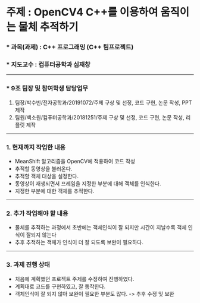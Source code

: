 # 주제 : OpenCV4 C++를 이용하여 움직이는 물체 추적하기
### * 과목(과제) : C++ 프로그래밍 (C++ 팀프로젝트)
### * 지도교수 : 컴퓨터공학과 심재창 

---

### * 9조 팀장 및 참여학생 담당업무
1) 팀장/박수빈/전자공학과/20191072/주제 구상 및 선정, 코드 구현, 논문 작성, PPT 제작 <br>
2) 팀원/백소원/컴퓨터공학과/20181251/주제 구상 및 선정, 코드 구현, 논문 작성, 리플릿 제작 

---

### 1. 현재까지 작업한 내용
- MeanShift 알고리즘을 OpenCV에 적용하여 코드 작성
- 추적할 동영상을 불러온다.
- 추적할 객체 대상을 설정한다.
- 동영상이 재생되면서 프레임을 지정한 부분에 대해 객체를 인식한다.
- 지정한 부분에 대한 객체를 추적한다.

---

### 2. 추가 작업해야 할 내용
- 물체를 추적하는 과정에서 초반에는 객체인식이 잘 되지만 시간이 지날수록 객체 인식이 잘되지 않는다
- 추후 추적하는 객체가 인식이 더 잘 되도록 보완이 필요하다.

---

### 3. 과제 진행 상태
- 처음에 계획했던 프로젝트 주제를 수정하여 진행하였다.
- 계획대로 코드를 구현하였고, 잘 동작한다.
- 객체인식이 잘 되지 않아 보완이 필요한 부분도 많다. -> 추후 수정 및 보완
